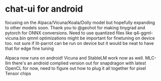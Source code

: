 # chat-ui for android
focusing on the Alpaca/Vicuna/Koala/Dolly model but hopefully expanding to other models soon. Thank you to @geohot for making tinygrad and pytorch for ONNX conversions. Need to use quantized files like q4-ggml-vicuna.bin qmml optimizations might be important for finetuning on device too. not sure if lit-parrot can be run on device but it would be neat to have that for edge fine tuning

Alpaca now runs on android! Vicuna and StableLM work now as well. MLC-llm there's an android complied version out for snapdragon with latest OpenCL for now, need to figure out how to plug it all together for pixel Tensor chips
